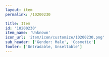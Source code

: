 ```yaml
---
layout: item
permalink: /10200230

title: Item
id: '10200230'
item_name: 'Unknown'
icon_url: 'item/icon/customize/10200230.png'
sub_header: ['Gender: Male', 'Cosmetic']
footer: ['Untradable, Unsellable']
---
```

